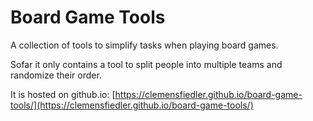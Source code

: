 # Board Game Tools

A collection of tools to simplify tasks when playing board games.

Sofar it only contains a tool to split people into multiple teams and randomize their order.

It is hosted on github.io:
[https://clemensfiedler.github.io/board-game-tools/](https://clemensfiedler.github.io/board-game-tools/)